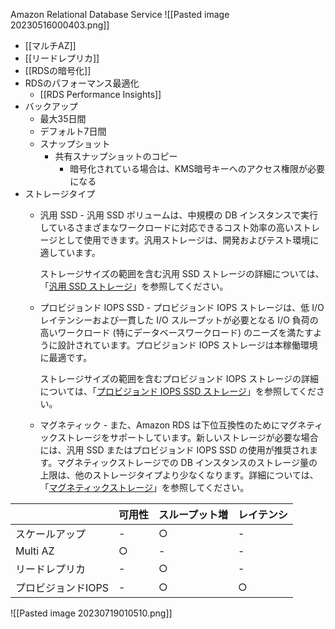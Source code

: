 Amazon Relational Database Service
![[Pasted image 20230516000403.png]]

- [[マルチAZ]]
- [[リードレプリカ]]
- [[RDSの暗号化]]
- RDSのパフォーマンス最適化
	- [[RDS Performance Insights]]
- バックアップ
	- 最大35日間
	- デフォルト7日間
	- スナップショット
		- 共有スナップショットのコピー
			- 暗号化されている場合は、KMS暗号キーへのアクセス権限が必要になる
- ストレージタイプ
	- 汎用 SSD - 汎用 SSD ボリュームは、中規模の DB インスタンスで実行しているさまざまなワークロードに対応できるコスト効率の高いストレージとして使用できます。汎用ストレージは、開発およびテスト環境に適しています。
	    
	    ストレージサイズの範囲を含む汎用 SSD ストレージの詳細については、「[汎用 SSD ストレージ](https://docs.aws.amazon.com/ja_jp/AmazonRDS/latest/UserGuide/CHAP_Storage.html#Concepts.Storage.GeneralSSD)」を参照してください。
    
	- プロビジョンド IOPS SSD - プロビジョンド IOPS ストレージは、低 I/O レイテンシーおよび一貫した I/O スループットが必要となる I/O 負荷の高いワークロード (特にデータベースワークロード) のニーズを満たすように設計されています。プロビジョンド IOPS ストレージは本稼働環境に最適です。
	    
	    ストレージサイズの範囲を含むプロビジョンド IOPS ストレージの詳細については、「[プロビジョンド IOPS SSD ストレージ](https://docs.aws.amazon.com/ja_jp/AmazonRDS/latest/UserGuide/CHAP_Storage.html#USER_PIOPS)」を参照してください。
    
	- マグネティック - また、Amazon RDS は下位互換性のためにマグネティックストレージをサポートしています。新しいストレージが必要な場合には、汎用 SSD またはプロビジョンド IOPS SSD の使用が推奨されます。マグネティックストレージでの DB インスタンスのストレージ量の上限は、他のストレージタイプより少なくなります。詳細については、「[マグネティックストレージ](https://docs.aws.amazon.com/ja_jp/AmazonRDS/latest/UserGuide/CHAP_Storage.html#CHAP_Storage.Magnetic)」を参照してください。

|                    | 可用性 | スループット増 | レイテンシ |
| ------------------ | ------ | -------------- | ---------- |
| スケールアップ     | -      | ○              | -          |
| Multi AZ           | ○      | -              | -          |
| リードレプリカ     | -      | ○              | -          |
| プロビジョンドIOPS | -      | ○              | ○          |

![[Pasted image 20230719010510.png]]